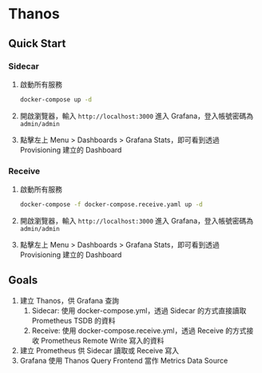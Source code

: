 # Thanos

## Quick Start

### Sidecar

1. 啟動所有服務

    ```bash
    docker-compose up -d
    ```

2. 開啟瀏覽器，輸入 `http://localhost:3000` 進入 Grafana，登入帳號密碼為 `admin/admin`
3. 點擊左上 Menu > Dashboards > Grafana Stats，即可看到透過 Provisioning 建立的 Dashboard

### Receive

1. 啟動所有服務

    ```bash
    docker-compose -f docker-compose.receive.yaml up -d
    ```

2. 開啟瀏覽器，輸入 `http://localhost:3000` 進入 Grafana，登入帳號密碼為 `admin/admin`
3. 點擊左上 Menu > Dashboards > Grafana Stats，即可看到透過 Provisioning 建立的 Dashboard

## Goals

1. 建立 Thanos，供 Grafana 查詢
   1. Sidecar: 使用 docker-compose.yml，透過 Sidecar 的方式直接讀取 Prometheus TSDB 的資料
   2. Receive: 使用 docker-compose.receive.yml，透過 Receive 的方式接收 Prometheus Remote Write 寫入的資料
2. 建立 Prometheus 供 Sidecar 讀取或 Receive 寫入
3. Grafana 使用 Thanos Query Frontend 當作 Metrics Data Source

